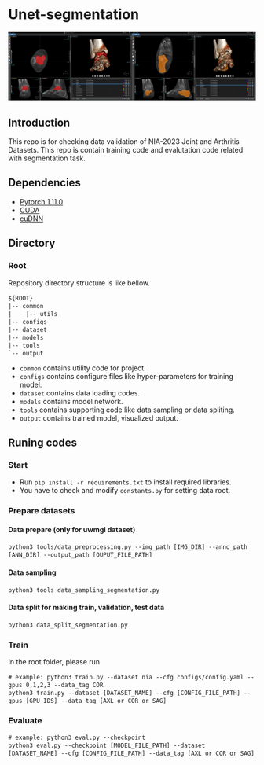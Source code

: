 # Unet-segmentation
![title](assets/title.png)
## Introduction
This repo is for checking data validation of NIA-2023 Joint and Arthritis Datasets. This repo is contain training code and evalutation code related with segmentation task.

## Dependencies
* [Pytorch 1.11.0](https://pytorch.org/get-started/previous-versions/)
* [CUDA](https://developer.nvidia.com/cuda-downloads)
* [cuDNN](https://developer.nvidia.com/cudnn)

## Directory
### Root
Repository directory structure is like bellow.
```
${ROOT}
|-- common
|    |-- utils
|-- configs
|-- dataset
|-- models
|-- tools
`-- output
```
* `common` contains utility code for project.
* `configs` contains configure files like hyper-parameters for training model.
* `dataset` contains data loading codes.
* `models` contains model network.
* `tools` contains supporting code like data sampling or data spliting.
* `output` contains trained model, visualized output.

## Runing codes

### Start
* Run `pip install -r requirements.txt` to install required libraries.
* You have to check and modify `constants.py` for setting data root. 

### Prepare datasets
#### Data prepare (only for uwmgi dataset)
```shell
python3 tools/data_preprocessing.py --img_path [IMG_DIR] --anno_path [ANN_DIR] --output_path [OUPUT_FILE_PATH] 
```
#### Data sampling
```shell
python3 tools data_sampling_segmentation.py
```
#### Data split for making train, validation, test data
```shell
python3 data_split_segmentation.py
```

### Train
In the root folder, please run
```shell
# example: python3 train.py --dataset nia --cfg configs/config.yaml --gpus 0,1,2,3 --data_tag COR
python3 train.py --dataset [DATASET_NAME] --cfg [CONFIG_FILE_PATH] --gpus [GPU_IDS] --data_tag [AXL or COR or SAG]
```

### Evaluate
```shell
# example: python3 eval.py --checkpoint 
python3 eval.py --checkpoint [MODEL_FILE_PATH] --dataset [DATASET_NAME] --cfg [CONFIG_FILE_PATH] --data_tag [AXL or COR or SAG]
```
